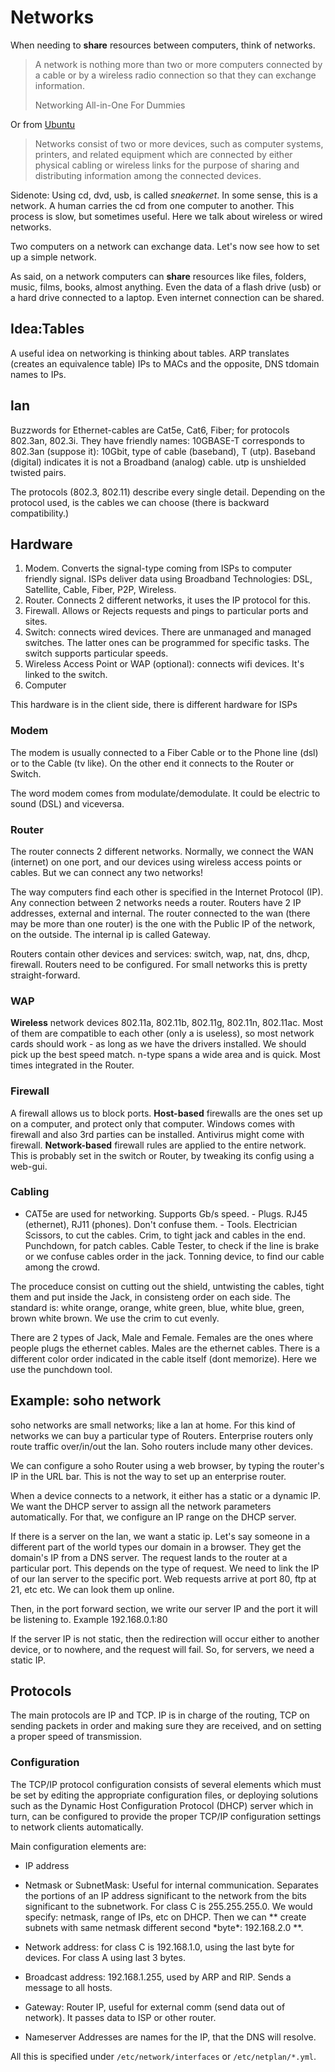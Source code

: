 # Networks

When needing to **share** resources between computers, think of networks.

> A network is nothing more than two or more computers connected by a cable or by a wireless radio connection so that they can exchange information.
>
> Networking All-in-One For Dummies

Or from [Ubuntu](https://ubuntu.com/server/docs/network-introduction)

> Networks consist of two or more devices, such as computer systems, printers, and related equipment which are connected by either physical cabling or wireless links for the purpose of sharing and distributing information among the connected devices.

Sidenote: Using cd, dvd, usb, is called *sneakernet*. In some sense, this is a network. A human carries the cd from one computer to another. This process is slow, but sometimes useful. Here we talk about wireless or wired networks.

Two computers on a network can exchange data. Let's now see how to set up a simple network.

As said, on a network computers can **share** resources like files, folders, music, films, books, almost anything. Even the data of a flash drive (usb) or a hard drive connected to a laptop. Even internet connection can be shared.

## Idea:Tables

A useful idea on networking is thinking about tables. ARP translates
(creates an equivalence table) IPs to MACs and the opposite, DNS tdomain
names to IPs.

## lan

Buzzwords for Ethernet-cables are Cat5e, Cat6, Fiber; for protocols 802.3an, 802.3i. They have friendly names: 10GBASE-T corresponds to 802.3an (suppose it): 10Gbit, type of cable (baseband), T (utp). Baseband (digital) indicates it is not a Broadband (analog) cable. utp is unshielded twisted pairs.

The protocols (802.3, 802.11) describe every single detail. Depending on the protocol used, is the cables we can choose (there is backward compatibility.)

## Hardware

1.  Modem. Converts the signal-type coming from ISPs to computer friendly signal. ISPs deliver data using Broadband Technologies: DSL, Satellite, Cable, Fiber, P2P, Wireless.
2.  Router. Connects 2 different networks, it uses the IP protocol for this.
3.  Firewall. Allows or Rejects requests and pings to particular ports and sites.
4.  Switch: connects wired devices. There are unmanaged and managed switches. The latter ones can be programmed for specific tasks. The switch supports particular speeds.
5.  Wireless Access Point or WAP (optional): connects wifi devices.  It\'s linked to the switch.
6.  Computer

This hardware is in the client side, there is different hardware for ISPs

### Modem

The modem is usually connected to a Fiber Cable or to the Phone line (dsl) or to the Cable (tv like). On the other end it connects to the Router or Switch.

The word modem comes from modulate/demodulate. It could be electric to sound (DSL) and viceversa.

### Router

The router connects 2 different networks. Normally, we connect the WAN (internet) on one port, and our devices using wireless access points or cables. But we can connect any two networks!

The way computers find each other is specified in the Internet Protocol (IP). Any connection between 2 networks needs a router. Routers have 2 IP addresses, external and internal. The router connected to the wan (there may be more than one router) is the one with the Public IP of the network, on the outside. The internal ip is called Gateway.

Routers contain other devices and services: switch, wap, nat, dns, dhcp, firewall. Routers need to be configured. For small networks this is pretty straight-forward.

### WAP

**Wireless** network devices 802.11a, 802.11b, 802.11g, 802.11n, 802.11ac. Most of them are compatible to each other (only a is useless), so most network cards should work - as long as we have the drivers installed. We should pick up the best speed match. n-type spans a wide area and is quick. Most times integrated in the Router.

### Firewall

A firewall allows us to block ports. **Host-based** firewalls are the ones set up on a computer, and protect only that computer. Windows comes with firewall and also 3rd parties can be installed. Antivirus might come with firewall. **Network-based** firewall rules are applied to the entire network. This is probably set in the switch or Router, by tweaking its config using a web-gui.

### Cabling

-   CAT5e are used for networking. Supports Gb/s speed.  -   Plugs. RJ45 (ethernet), RJ11 (phones). Don\'t confuse them.  -   Tools. Electrician Scissors, to cut the cables. Crim, to tight jack and cables in the end. Punchdown, for patch cables. Cable Tester, to check if the line is brake or we confuse cables order in the jack.  Tonning device, to find our cable among the crowd.

The proceduce consist on cutting out the shield, untwisting the cables, tight them and put inside the Jack, in consisteng order on each side.  The standard is: white orange, orange, white green, blue, white blue, green, brown white brown. We use the crim to cut evenly.

There are 2 types of Jack, Male and Female. Females are the ones where people plugs the ethernet cables. Males are the ethernet cables. There is a different color order indicated in the cable itself (dont memorize). Here we use the punchdown tool.

## Example: soho network

soho networks are small networks; like a lan at home. For this kind of networks we can buy a particular type of Routers. Enterprise routers only route traffic over/in/out the lan. Soho routers include many other devices.

We can configure a soho Router using a web browser, by typing the router\'s IP in the URL bar. This is not the way to set up an enterprise router.

When a device connects to a network, it either has a static or a dynamic IP. We want the DHCP server to assign all the network parameters automatically. For that, we configure an IP range on the DHCP server.

If there is a server on the lan, we want a static ip. Let\'s say someone in a different part of the world types our domain in a browser. They get the domain\'s IP from a DNS server. The request lands to the router at a particular port. This depends on the type of request. We need to link the IP of our lan server to the specific port. Web requests arrive at port 80, ftp at 21, etc etc. We can look them up online.

Then, in the port forward section, we write our server IP and the port it will be listening to. Example 192.168.0.1:80

If the server IP is not static, then the redirection will occur either to another device, or to nowhere, and the request will fail. So, for servers, we need a static IP.

## Protocols

The main protocols are IP and TCP. IP is in charge of the routing, TCP on sending packets in order and making sure they are received, and on setting a proper speed of transmission.

### Configuration

The TCP/IP protocol configuration consists of several elements which must be set by editing the appropriate configuration files, or deploying solutions such as the Dynamic Host Configuration Protocol (DHCP) server which in turn, can be configured to provide the proper TCP/IP configuration settings to network clients automatically.

Main configuration elements are:

* IP address

* Netmask or SubnetMask: Useful for internal communication. Separates the portions of an IP address significant to the network from the bits significant to the subnetwork. For class C is 255.255.255.0. We would specify: netmask, range of IPs, etc on DHCP. Then we can \*\* create subnets with same netmask different second \*byte\*: 192.168.2.0 \*\*.

* Network address: for class C is 192.168.1.0, using the last byte for devices. For class A using last 3 bytes.

* Broadcast address: 192.168.1.255, used by ARP and RIP. Sends a message to all hosts.

* Gateway: Router IP, useful for external comm (send data out of network). It passes data to ISP or other router.

* Nameserver Addresses are names for the IP, that the DNS will resolve.

All this is specified under `/etc/network/interfaces` or `/etc/netplan/*.yml`. 
